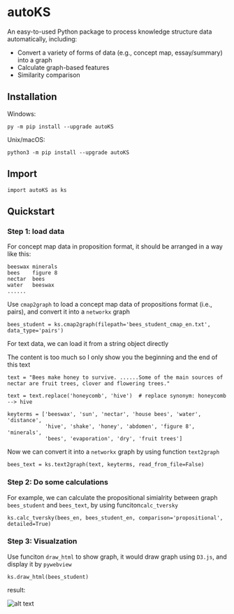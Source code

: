 # autoKS

An easy-to-used Python package to process knowledge structure data automatically, including:
- Convert a variety of forms of data (e.g., concept map, essay/summary) into a graph
- Calculate graph-based features
- Similarity comparison

## Installation

Windows:

`py -m pip install --upgrade autoKS`

Unix/macOS:

`python3 -m pip install --upgrade autoKS`

## Import

```
import autoKS as ks
```

## Quickstart

### Step 1: load data

For concept map data in proposition format, it should be arranged in a way like this: 

```
beeswax	minerals
bees	figure 8
nectar	bees
water	beeswax
......
```

Use `cmap2graph` to load a concept map data of propositions format (i.e., pairs), and convert it into a `networkx` graph

```
bees_student = ks.cmap2graph(filepath='bees_student_cmap_en.txt', data_type='pairs')
```

For text data, we can load it from a string object directly

The content is too much so I only show you the beginning and the end of this text

```
text = "Bees make honey to survive. ......Some of the main sources of nectar are fruit trees, clover and flowering trees."

text = text.replace('honeycomb', 'hive')  # replace synonym: honeycomb --> hive

keyterms = ['beeswax', 'sun', 'nectar', 'house bees', 'water', 'distance',
            'hive', 'shake', 'honey', 'abdomen', 'figure 8', 'minerals',
            'bees', 'evaporation', 'dry', 'fruit trees']
```

Now we can convert it into a `networkx` graph by using function `text2graph`

```
bees_text = ks.text2graph(text, keyterms, read_from_file=False)
```

### Step 2: Do some calculations

For example, we can calculate the propositional simialrity between graph `bees_student` and `bees_text`, by using funciton`calc_tversky`

```
ks.calc_tversky(bees_en, bees_student_en, comparison='propositional', detailed=True)
```

### Step 3: Visualzation

Use funciton `draw_html` to show graph, it would draw graph using `D3.js`, and display it by `pywebview`

```
ks.draw_html(bees_student)
```

result:

![alt text](https://github.com/weiziqian1996/autoKS/blob/main/ks_draw_bees_student_en.png)
